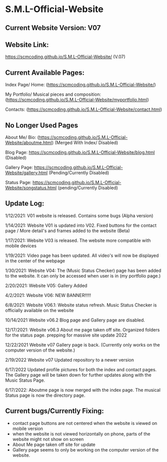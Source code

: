 # S.M.L-Official-Website

Current Website Version: V07
-----------------------------------------------------------------------------------------------------------------------------------------------------------------------------

Website Link:
------------------------------------------------------------------------------------------------------------------------------------------------------------------------------
https://scmcoding.github.io/S.M.L-Official-Website/ (V.07)



Current Available Pages:
------------------------------------------------------------------------------------------------------------------------------------------------------------------------------
Index Page/ Home: (https://scmcoding.github.io/S.M.L-Official-Website/)

My Portfolio/ Musical pieces and composition: (https://scmcoding.github.io/S.M.L-Official-Website/myportfolio.html) 

Contacts: (https://scmcoding.github.io/S.M.L-Official-Website/contact.html)

No Longer Used Pages
------------------------------------------------------------------------------------------------------------------------------------------------------------------------------
About Me/ Bio: (https://scmcoding.github.io/S.M.L-Official-Website/aboutme.html) (Merged With Index/ Disabled)

Blog Page: https://scmcoding.github.io/S.M.L-Official-Website/blog.html (Disabled)

Gallery Page: https://scmcoding.github.io/S.M.L-Official-Website/gallery.html (Pending/Currently Disabled)

Status Page: https://scmcoding.github.io/S.M.L-Official-Website/songstatus.html (pending/Currently Disabled)


Update Log:
------------------------------------------------------------------------------------------------------------------------------------------------------------------------------

1/12/2021: V01 website is released. Contains some bugs (Alpha version)

1/14/2021: Website V01 is updated into V02. Fixed buttons for the contact page / More detail's and frames added to the website (Beta)

1/17/2021: Website V03 is released. The website more compatible with mobile devices

1/19/2021: Video page has been updated. All video's will now be displayed in the center of the webpage

1/30/2021: Website V04: The (Music Status Checker) page has been added to the website. It can only be accessed when user is in (my portfolio page.) 

2/20/2021: Website V05: Gallery Added

4/2/2021: Website V06: NEW BANNER!!!!!

6/8/2021: Website V06.1: Website status refresh. Music Status Checker is officially available on the website

10/14/2021 Website v06.2 Blog page and Gallery page are disabled.

12/17/2021: Website v06.3  About me page taken off site. Organized folders for the status page. prepping for massive site update 2022

12/22/2021 Website v07 Gallery page is back. (Currently only works on the computer version of the website.)

2/19/2022 Website v07 Updated repository to a newer version

6/17/2022 Updated profile pictures for both the index and contact pages. The Gallery page will be taken down for further updates along with the Music Status Page.

6/17/2022: Aboutme page is now merged with the index page. The musical Status page is now the directory page. 

Current bugs/Currently Fixing:
------------------------------------------------------------------------------------------------------------------------------------------------------------------------------

* contact page buttons are not centered when the website is viewed on mobile version
* when the website is not viewed horizontally on phone, parts of the website might not show on screen
* About Me page taken off site for update
* Gallery page seems to only be working on the computer version of the website. 







